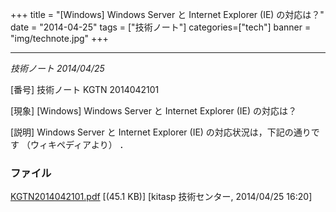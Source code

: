 +++
title = "[Windows] Windows Server と Internet Explorer (IE) の対応は？"
date = "2014-04-25"
tags = ["技術ノート"]
categories=["tech"]
banner = "img/technote.jpg"
+++

---------------------------------------------------------------

*技術ノート
2014/04/25*


[番号]
技術ノート KGTN 2014042101

[現象]
[Windows] Windows Server と Internet Explorer (IE) の対応は？

[説明]
Windows Server と Internet Explorer (IE) の対応状況は，下記の通りです
（ウィキペディアより） ．


### ファイル





[KGTN2014042101.pdf](http://techreport.kitasp.net/attachments/download/1665/KGTN2014042101.pdf)
 [(45.1 KB)] [kitasp 技術センター, 2014/04/25
16:20]
